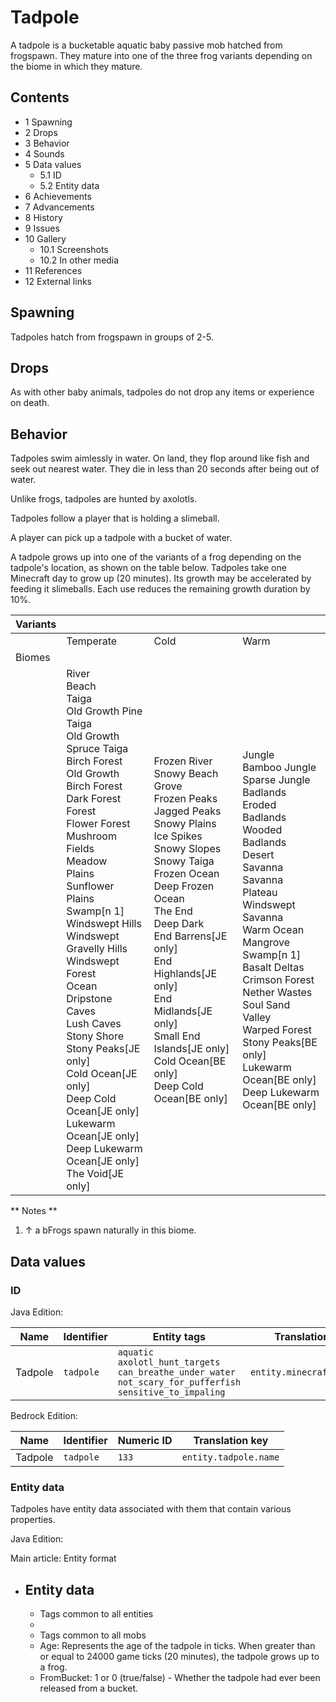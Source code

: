 # Tadpole
A tadpole is a bucketable aquatic baby passive mob hatched from frogspawn. They mature into one of the three frog variants depending on the biome in which they mature.

## Contents
- 1 Spawning
- 2 Drops
- 3 Behavior
- 4 Sounds
- 5 Data values
	- 5.1 ID
	- 5.2 Entity data
- 6 Achievements
- 7 Advancements
- 8 History
- 9 Issues
- 10 Gallery
	- 10.1 Screenshots
	- 10.2 In other media
- 11 References
- 12 External links

## Spawning
Tadpoles hatch from frogspawn in groups of 2-5.

## Drops
As with other baby animals, tadpoles do not drop any items or experience on death.

## Behavior
Tadpoles swim aimlessly in water. On land, they flop around like fish and seek out nearest water. They die in less than 20 seconds after being out of water. 

Unlike frogs, tadpoles are hunted by axolotls.

Tadpoles follow a player that is holding a slimeball.

A player can pick up a tadpole with a bucket of water.

A tadpole grows up into one of the variants of a frog depending on the tadpole's location, as shown on the table below. Tadpoles take one Minecraft day to grow up (20 minutes). Its growth may be accelerated by feeding it slimeballs. Each use reduces the remaining growth duration by 10%.

| Variants |                                                                                                                                                                                                                                                                                                                                                                                                                                                                                                                                                                         |                                                                                                                                                                                                                                                                                                                                                                                          |                                                                                                                                                                                                                                                                                                                                                                                                   |
|----------|-------------------------------------------------------------------------------------------------------------------------------------------------------------------------------------------------------------------------------------------------------------------------------------------------------------------------------------------------------------------------------------------------------------------------------------------------------------------------------------------------------------------------------------------------------------------------|------------------------------------------------------------------------------------------------------------------------------------------------------------------------------------------------------------------------------------------------------------------------------------------------------------------------------------------------------------------------------------------|---------------------------------------------------------------------------------------------------------------------------------------------------------------------------------------------------------------------------------------------------------------------------------------------------------------------------------------------------------------------------------------------------|
|          | Temperate                                                                                                                                                                                                                                                                                                                                                                                                                                                                                                                                                               | Cold                                                                                                                                                                                                                                                                                                                                                                                     | Warm                                                                                                                                                                                                                                                                                                                                                                                              |
| Biomes   |                                                                                                                                                                                                                                                                                                                                                                                                                                                                                                                                                                         |                                                                                                                                                                                                                                                                                                                                                                                          |                                                                                                                                                                                                                                                                                                                                                                                                   |
|          | River<br/>Beach<br/>Taiga<br/>Old Growth Pine Taiga<br/>Old Growth Spruce Taiga<br/>Birch Forest<br/>Old Growth Birch Forest<br/>Dark Forest<br/>Forest<br/>Flower Forest<br/>Mushroom Fields<br/>Meadow<br/>Plains<br/>Sunflower Plains<br/>Swamp[n 1]<br/>Windswept Hills<br/>Windswept Gravelly Hills<br/>Windswept Forest<br/>Ocean<br/>Dripstone Caves<br/>Lush Caves<br/>Stony Shore<br/>Stony Peaks‌[JE  only]<br/>Cold Ocean‌[JE  only]<br/>Deep Cold Ocean‌[JE  only]<br/>Lukewarm Ocean‌[JE  only]<br/>Deep Lukewarm Ocean‌[JE  only]<br/>The Void‌[JE  only] | Frozen River<br/>Snowy Beach<br/>Grove<br/>Frozen Peaks<br/>Jagged Peaks<br/>Snowy Plains<br/>Ice Spikes<br/>Snowy Slopes<br/>Snowy Taiga<br/>Frozen Ocean<br/>Deep Frozen Ocean<br/>The End<br/>Deep Dark<br/>End Barrens‌[JE  only]<br/>End Highlands‌[JE  only]<br/>End Midlands‌[JE  only]<br/>Small End Islands‌[JE  only]<br/>Cold Ocean‌[BE  only]<br/>Deep Cold Ocean‌[BE  only] | Jungle<br/>Bamboo Jungle<br/>Sparse Jungle<br/>Badlands<br/>Eroded Badlands<br/>Wooded Badlands<br/>Desert<br/>Savanna<br/>Savanna Plateau<br/>Windswept Savanna<br/>Warm Ocean<br/>Mangrove Swamp[n 1]<br/>Basalt Deltas<br/>Crimson Forest<br/>Nether Wastes<br/>Soul Sand Valley<br/>Warped Forest<br/>Stony Peaks‌[BE  only]<br/>Lukewarm Ocean‌[BE  only]<br/>Deep Lukewarm Ocean‌[BE  only] |

** Notes **
1. ↑ a bFrogs spawn naturally in this biome.

## Data values
### ID
Java Edition:

| Name    | Identifier | Entity tags                                                                                                                   | Translation key            |
|---------|------------|-------------------------------------------------------------------------------------------------------------------------------|----------------------------|
| Tadpole | `tadpole`  | `aquatic`<br/>`axolotl_hunt_targets`<br/>`can_breathe_under_water`<br/>`not_scary_for_pufferfish`<br/>`sensitive_to_impaling` | `entity.minecraft.tadpole` |

Bedrock Edition:

| Name    | Identifier | Numeric ID | Translation key       |
|---------|------------|------------|-----------------------|
| Tadpole | `tadpole`  | `133`      | `entity.tadpole.name` |

### Entity data
Tadpoles have entity data associated with them that contain various properties.

Java Edition:

Main article: Entity format
- Entity data
	- 
	- Tags common to all entities
	- 
	- Tags common to all mobs
	- Age: Represents the age of the tadpole in ticks. When greater than or equal to 24000 game ticks (20 minutes), the tadpole grows up to a frog.
	- FromBucket: 1 or 0 (true/false) - Whether the tadpole had ever been released from a bucket.

